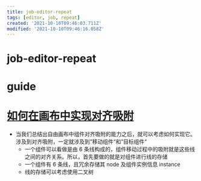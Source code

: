```yaml
---
title: job-editor-repeat
tags: [editor, job, repeat]
created: '2021-10-10T09:46:03.711Z'
modified: '2021-10-10T09:46:16.058Z'
---
```


# job-editor-repeat

# guide

# [如何在画布中实现对齐吸附](https://zhuanlan.zhihu.com/p/92469406)
- 当我们总结出自由画布中组件对齐吸附的能力之后，就可以考虑如何实现它。涉及到对齐吸附，一定就涉及到”移动组件“和”目标组件“
  - 一个组件可以看做是由 6 条线构成的，组件移动过程中的吸附就是这些线之间的对齐关系。所以，首先要做的就是对组件进行线的存储
  - 一个组件有 6 条线，且冗余存储其 node 及组件实例信息 instance
  - 线的存储可以考虑使用二叉树
